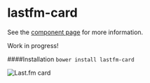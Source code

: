 lastfm-card
================

See the [component page](http://Granze.github.io/lastfm-card) for more information.

Work in progress!

####Installation
`bower install lastfm-card`

![Last.fm card](http://i.imgur.com/GNOAfVC.png)

